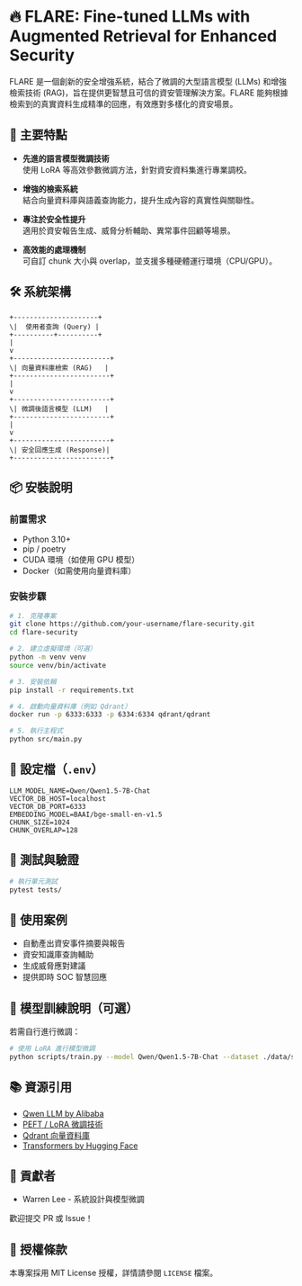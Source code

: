 # 🔥 FLARE: Fine-tuned LLMs with Augmented Retrieval for Enhanced Security

FLARE 是一個創新的安全增強系統，結合了微調的大型語言模型 (LLMs) 和增強檢索技術 (RAG)，旨在提供更智慧且可信的資安管理解決方案。FLARE 能夠根據檢索到的真實資料生成精準的回應，有效應對多樣化的資安場景。


## 🚀 主要特點

- **先進的語言模型微調技術**  
  使用 LoRA 等高效參數微調方法，針對資安資料集進行專業調校。

- **增強的檢索系統**  
  結合向量資料庫與語義查詢能力，提升生成內容的真實性與關聯性。

- **專注於安全性提升**  
  適用於資安報告生成、威脅分析輔助、異常事件回顧等場景。

- **高效能的處理機制**  
  可自訂 chunk 大小與 overlap，並支援多種硬體運行環境（CPU/GPU）。

## 🛠️ 系統架構

```
+---------------------+
\|  使用者查詢 (Query) |
+----------+----------+
|
v
+------------------------+
\| 向量資料庫檢索 (RAG)   |
+------------------------+
|
v
+------------------------+
\| 微調後語言模型 (LLM)   |
+------------------------+
|
v
+------------------------+
\| 安全回應生成 (Response)|
+------------------------+
````


## 📦 安裝說明

### 前置需求

- Python 3.10+
- pip / poetry
- CUDA 環境（如使用 GPU 模型）
- Docker（如需使用向量資料庫）

### 安裝步驟

```bash
# 1. 克隆專案
git clone https://github.com/your-username/flare-security.git
cd flare-security

# 2. 建立虛擬環境（可選）
python -m venv venv
source venv/bin/activate

# 3. 安裝依賴
pip install -r requirements.txt

# 4. 啟動向量資料庫（例如 Qdrant）
docker run -p 6333:6333 -p 6334:6334 qdrant/qdrant

# 5. 執行主程式
python src/main.py
````


## 🔧 設定檔（`.env`）

```env
LLM_MODEL_NAME=Qwen/Qwen1.5-7B-Chat
VECTOR_DB_HOST=localhost
VECTOR_DB_PORT=6333
EMBEDDING_MODEL=BAAI/bge-small-en-v1.5
CHUNK_SIZE=1024
CHUNK_OVERLAP=128
```


## 🧪 測試與驗證

```bash
# 執行單元測試
pytest tests/
```


## 📄 使用案例

* 自動產出資安事件摘要與報告
* 資安知識庫查詢輔助
* 生成威脅應對建議
* 提供即時 SOC 智慧回應

## 🧠 模型訓練說明（可選）

若需自行進行微調：

```bash
# 使用 LoRA 進行模型微調
python scripts/train.py --model Qwen/Qwen1.5-7B-Chat --dataset ./data/security_dataset.json --output ./checkpoints/flare-7b
```


## 📚 資源引用

* [Qwen LLM by Alibaba](https://huggingface.co/Qwen)
* [PEFT / LoRA 微調技術](https://github.com/huggingface/peft)
* [Qdrant 向量資料庫](https://qdrant.tech/)
* [Transformers by Hugging Face](https://huggingface.co/docs/transformers/index)


## 👤 貢獻者

* Warren Lee - 系統設計與模型微調

歡迎提交 PR 或 Issue！


## 📜 授權條款

本專案採用 MIT License 授權，詳情請參閱 `LICENSE` 檔案。